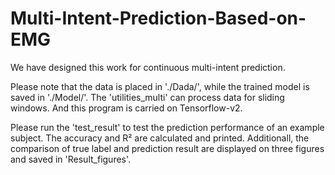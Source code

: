 # Multi-Intent-Prediction-Based-on-EMG

We have designed this work for continuous multi-intent prediction. 

Please note that the data is placed in './Dada/', while the trained model is saved in './Model/'. The 'utilities_multi' can process data for sliding windows. And this program is carried on Tensorflow-v2.

Please run the 'test_result' to test the prediction performance of an example subject. The accuracy and R² are calculated and printed. Additionall, the comparison of true label and prediction result are displayed on three figures and saved in 'Result_figures'.
